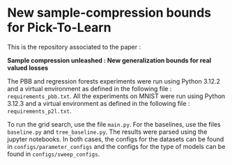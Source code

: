 # New sample-compression bounds for Pick-To-Learn

This is the repository associated to the paper : 

**Sample compression unleashed : New generalization bounds for real valued losses**

The PBB and regression forests experiments were run using Python 3.12.2 and a virtual environment as defined in the following file :  `requirements_pbb.txt`. All the experiments on MNIST were run using Python 3.12.3 and a virtual environment as defined in the following file :  `requirements_p2l.txt`.

To run the grid search, use the file `main.py`. For the baselines, use the files `baseline.py` and `tree_baseline.py`. The results were parsed using the jupyter notebooks. In both cases, the configs for the datasets can be found in `configs/parameter_configs` and the configs for the type of models can be found in `configs/sweep_configs`.



